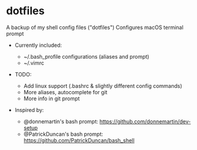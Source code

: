 # dotfiles
A backup of my shell config files ("dotfiles")
Configures macOS terminal prompt

* Currently included:
  - ~/.bash_profile configurations (aliases and prompt)
  - ~/.vimrc
 
* TODO:
  - Add linux support (.bashrc & slightly different config commands)
  - More aliases, autocomplete for git
  - More info in git prompt

* Inspired by:
  - @donnemartin's bash prompt: https://github.com/donnemartin/dev-setup
  - @PatrickDuncan's bash prompt: https://github.com/PatrickDuncan/bash_shell
